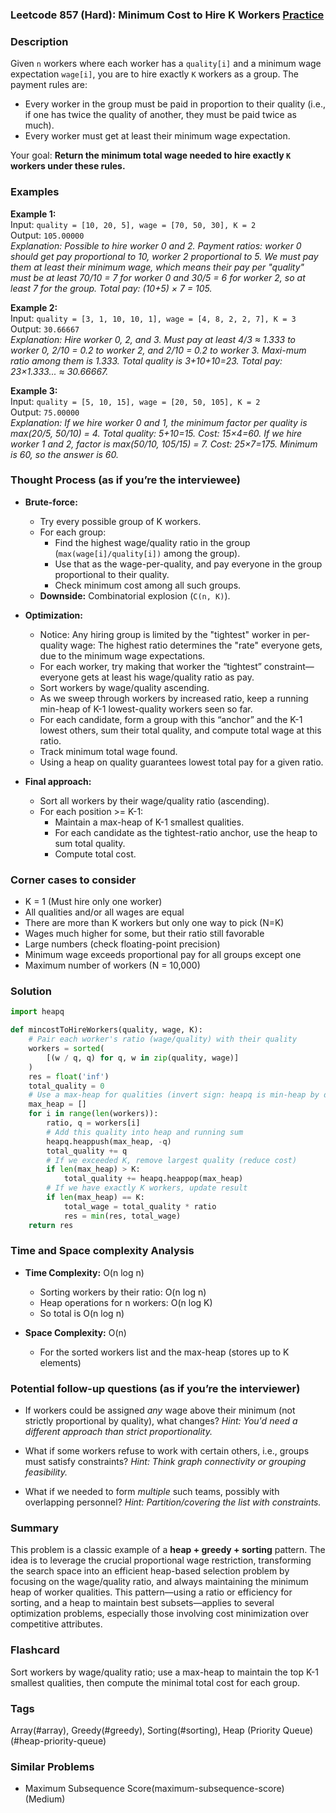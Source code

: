 ### Leetcode 857 (Hard): Minimum Cost to Hire K Workers [Practice](https://leetcode.com/problems/minimum-cost-to-hire-k-workers)

### Description  
Given `n` workers where each worker has a `quality[i]` and a minimum wage expectation `wage[i]`, you are to hire exactly `K` workers as a group. The payment rules are:

- Every worker in the group must be paid in proportion to their quality (i.e., if one has twice the quality of another, they must be paid twice as much).
- Every worker must get at least their minimum wage expectation.

Your goal: **Return the minimum total wage needed to hire exactly `K` workers under these rules.**

### Examples  

**Example 1:**  
Input: `quality = [10, 20, 5], wage = [70, 50, 30], K = 2`  
Output: `105.00000`  
*Explanation: Possible to hire worker 0 and 2. Payment ratios: worker 0 should get pay proportional to 10, worker 2 proportional to 5. We must pay them at least their minimum wage, which means their pay per "quality" must be at least 70/10 = 7 for worker 0 and 30/5 = 6 for worker 2, so at least 7 for the group. Total pay: (10+5) × 7 = 105.*

**Example 2:**  
Input: `quality = [3, 1, 10, 10, 1], wage = [4, 8, 2, 2, 7], K = 3`  
Output: `30.66667`  
*Explanation: Hire worker 0, 2, and 3. Must pay at least 4/3 ≈ 1.333 to worker 0, 2/10 = 0.2 to worker 2, and 2/10 = 0.2 to worker 3. Maxi-mum ratio among them is 1.333. Total quality is 3+10+10=23. Total pay: 23×1.333... ≈ 30.66667.*

**Example 3:**  
Input: `quality = [5, 10, 15], wage = [20, 50, 105], K = 2`  
Output: `75.00000`  
*Explanation: If we hire worker 0 and 1, the minimum factor per quality is max(20/5, 50/10) = 4. Total quality: 5+10=15. Cost: 15×4=60. If we hire worker 1 and 2, factor is max(50/10, 105/15) = 7. Cost: 25×7=175. Minimum is 60, so the answer is 60.*

### Thought Process (as if you’re the interviewee)  

- **Brute-force:**  
  - Try every possible group of K workers.
  - For each group:
    - Find the highest wage/quality ratio in the group (`max(wage[i]/quality[i])` among the group).
    - Use that as the wage-per-quality, and pay everyone in the group proportional to their quality.
    - Check minimum cost among all such groups.
  - **Downside:** Combinatorial explosion (`C(n, K)`).

- **Optimization:**  
  - Notice: Any hiring group is limited by the "tightest" worker in per-quality wage: The highest ratio determines the "rate" everyone gets, due to the minimum wage expectations.
  - For each worker, try making that worker the “tightest” constraint—everyone gets at least his wage/quality ratio as pay.
  - Sort workers by wage/quality ascending.
  - As we sweep through workers by increased ratio, keep a running min-heap of K-1 lowest-quality workers seen so far.
  - For each candidate, form a group with this “anchor” and the K-1 lowest others, sum their total quality, and compute total wage at this ratio.
  - Track minimum total wage found.
  - Using a heap on quality guarantees lowest total pay for a given ratio.

- **Final approach:**  
  - Sort all workers by their wage/quality ratio (ascending).
  - For each position >= K-1:
    - Maintain a max-heap of K-1 smallest qualities.
    - For each candidate as the tightest-ratio anchor, use the heap to sum total quality.
    - Compute total cost.

### Corner cases to consider  
- K = 1 (Must hire only one worker)
- All qualities and/or all wages are equal
- There are more than K workers but only one way to pick (N=K)
- Wages much higher for some, but their ratio still favorable
- Large numbers (check floating-point precision)
- Minimum wage exceeds proportional pay for all groups except one
- Maximum number of workers (N = 10,000)

### Solution

```python
import heapq

def mincostToHireWorkers(quality, wage, K):
    # Pair each worker's ratio (wage/quality) with their quality
    workers = sorted(
        [(w / q, q) for q, w in zip(quality, wage)]
    )
    res = float('inf')
    total_quality = 0
    # Use a max-heap for qualities (invert sign: heapq is min-heap by default)
    max_heap = []
    for i in range(len(workers)):
        ratio, q = workers[i]
        # Add this quality into heap and running sum
        heapq.heappush(max_heap, -q)
        total_quality += q
        # If we exceeded K, remove largest quality (reduce cost)
        if len(max_heap) > K:
            total_quality += heapq.heappop(max_heap)
        # If we have exactly K workers, update result
        if len(max_heap) == K:
            total_wage = total_quality * ratio
            res = min(res, total_wage)
    return res
```

### Time and Space complexity Analysis  

- **Time Complexity:** O(n log n)  
  - Sorting workers by their ratio: O(n log n)
  - Heap operations for n workers: O(n log K)
  - So total is O(n log n)

- **Space Complexity:** O(n)  
  - For the sorted workers list and the max-heap (stores up to K elements)

### Potential follow-up questions (as if you’re the interviewer)  

- If workers could be assigned *any* wage above their minimum (not strictly proportional by quality), what changes?
  *Hint: You'd need a different approach than strict proportionality.*

- What if some workers refuse to work with certain others, i.e., groups must satisfy constraints?
  *Hint: Think graph connectivity or grouping feasibility.*

- What if we needed to form *multiple* such teams, possibly with overlapping personnel?
  *Hint: Partition/covering the list with constraints.*

### Summary
This problem is a classic example of a **heap + greedy + sorting** pattern. The idea is to leverage the crucial proportional wage restriction, transforming the search space into an efficient heap-based selection problem by focusing on the wage/quality ratio, and always maintaining the minimum heap of worker qualities. This pattern—using a ratio or efficiency for sorting, and a heap to maintain best subsets—applies to several optimization problems, especially those involving cost minimization over competitive attributes.


### Flashcard
Sort workers by wage/quality ratio; use a max-heap to maintain the top K-1 smallest qualities, then compute the minimal total cost for each group.

### Tags
Array(#array), Greedy(#greedy), Sorting(#sorting), Heap (Priority Queue)(#heap-priority-queue)

### Similar Problems
- Maximum Subsequence Score(maximum-subsequence-score) (Medium)